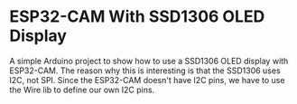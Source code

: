 # ESP32-CAM With SSD1306 OLED Display
 A simple Arduino project to show how to use a SSD1306 OLED display with ESP32-CAM. The reason why this is interesting is that the SSD1306 uses I2C, not SPI. Since the ESP32-CAM doesn't have I2C pins, we have to use the Wire lib to define our own I2C pins.
 